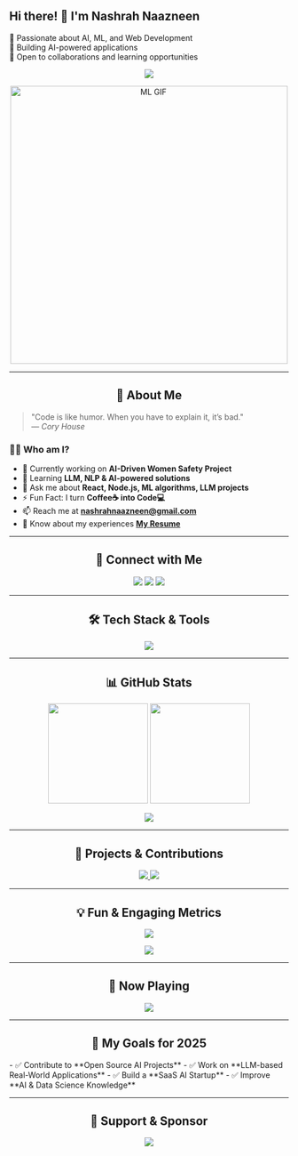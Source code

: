 ## Hi there! 👋 I'm Nashrah Naazneen
🚀 Passionate about AI, ML, and Web Development  
🎯 Building AI-powered applications  
📌 Open to collaborations and learning opportunities  


<!-- Banner Image -->
<p align="center">
  <img src="https://readme-typing-svg.demolab.com?font=Fira+Code&weight=500&size=30&duration=3000&pause=500&color=F7F7F7&center=true&vCenter=true&width=1000&lines=Full+Stack+Developer+|+LLM/AIML+Enthusiast;Building+AI+Solutions+for+Better+Tomorrow;Passionate+about+Tech+Innovation+and+Coding!">
</p>

<!-- GIF Animation -->
<p align="center">
  <img src="https://media4.giphy.com/media/v1.Y2lkPTc5MGI3NjExZm9yc25tZWZhNm5iM214cWcxdTg4anhoOHRvNjR3NmdxdXNoZzAxMyZlcD12MV9pbnRlcm5hbF9naWZfYnlfaWQmY3Q9Zw/oFYKw5OTZBZzVONpUh/giphy.gif" width="500" alt="ML GIF">
</p>

---

<h2 align="center"> 👋 About Me </h2>

> "Code is like humor. When you have to explain it, it’s bad."  
> — *Cory House*

### 👨‍💻 **Who am I?**
- 🔭 Currently working on **AI-Driven Women Safety Project**
- 🌱 Learning **LLM, NLP & AI-powered solutions**
- 💬 Ask me about **React, Node.js, ML algorithms, LLM projects**
- ⚡ Fun Fact: I turn **Coffee☕ into Code💻**
- 📫 Reach me at **nashrahnaazneen@gmail.com**
- 📄 Know about my experiences **[My Resume](https://drive.google.com/file/d/1MPr5ghGRJL8oZhdv4hiR0nMGhpGBwo5d/view?usp=sharing)**  

---

<h2 align="center">📢 Connect with Me</h2>
<p align="center">
  <a href="https://linkedin.com/in/nashrah-naazneen-20a904286"><img src="https://img.shields.io/badge/LinkedIn-%230077B5.svg?style=for-the-badge&logo=linkedin&logoColor=white"></a>
  <a href="https://www.youtube.com/c/@nashrahnaazneen9787"><img src="https://img.shields.io/badge/Youtube-%23FF0000.svg?style=for-the-badge&logo=youtube&logoColor=white"></a>
  <a href="mailto:nashrahnaazneen@gmail.com"><img src="https://img.shields.io/badge/Email-D14836?style=for-the-badge&logo=gmail&logoColor=white"></a>
</p>

---

<h2 align="center">🛠️ Tech Stack & Tools</h2>
<p align="center">
 <img src="https://skillicons.dev/icons?i=c,cpp,js,ts,python,php,matlab,react,nextjs,vue,nodejs,express,html,css,tailwind,bootstrap,mongodb,postgres,firebase,tensorflow,pytorch,pandas,scikit-learn,seaborn,opencv,git,github,vercel,docker,bash,figma" />
</p>

---

<h2 align="center">📊 GitHub Stats</h2>
<div align="center">
  <img height="180em" src="https://github-readme-stats.vercel.app/api?username=23nash-naaz&show_icons=true&theme=tokyonight"/>
  <img height="180em" src="https://github-readme-streak-stats.herokuapp.com/?user=23nash-naaz&theme=tokyonight"/>
</div>
<p align="center">
  <img src="https://github-readme-stats.vercel.app/api/top-langs/?username=23nash-naaz&layout=compact&theme=tokyonight"/>
</p>

---

<h2 align="center">🚀 Projects & Contributions</h2>
<p align="center">
  <a href="https://github.com/23nash-naaz?tab=repositories">
    <img src="https://img.shields.io/badge/GitHub-Repo-%23121011.svg?style=for-the-badge&logo=github&logoColor=white" />
  </a>
  <a href="https://testvault.vercel.app/">
    <img src="https://img.shields.io/badge/TestVault-Project-%2338B2AC.svg?style=for-the-badge&logo=vercel&logoColor=white" />
  </a>
</p>

---

<h2 align="center">💡 Fun & Engaging Metrics</h2>
<p align="center">
  <img src="https://github-profile-summary-cards.vercel.app/api/cards/profile-details?username=23nash-naaz&theme=tokyonight"/>
</p>

<p align="center">
  <img src="https://github-profile-trophy.vercel.app/?username=23nash-naaz&theme=dracula"/>
</p>

---

<h2 align="center">🎵 Now Playing</h2>
<p align="center">
  <img src="https://spotify-github-profile.vercel.app/api/view?uid=your_spotify_id&cover_image=true&theme=default&show_offline=false&background_color=121212&bar_color=53b14f&bar_color_cover=false">
</p>

---

<h2 align="center">🎯 My Goals for 2025</h2>
- ✅ Contribute to **Open Source AI Projects**  
- ✅ Work on **LLM-based Real-World Applications**  
- ✅ Build a **SaaS AI Startup**  
- ✅ Improve **AI & Data Science Knowledge**  

---

<h2 align="center">🤝 Support & Sponsor</h2>
<p align="center">
  <a href="https://www.buymeacoffee.com/yourusername">
    <img src="https://img.shields.io/badge/Buy%20Me%20A%20Coffee-%23FFDD00.svg?style=for-the-badge&logo=buymeacoffee&logoColor=black" />
  </a>
</p>





<!---
23nash-naaz/23nash-naaz is a ✨ special ✨ repository because its `README.md` (this file) appears on your GitHub profile.
You can click the Preview link to take a look at your changes.
--->
